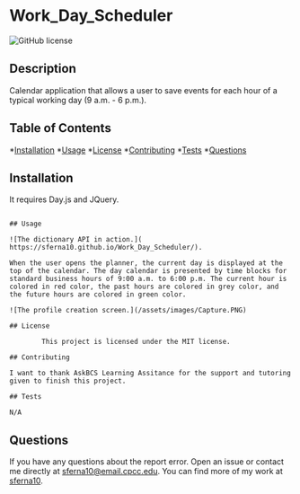 # Work_Day_Scheduler
![GitHub license](https://img.shields.io/badge/license-MIT-blue.svg)

## Description

Calendar application that allows a user  to save events for each hour of a typical working day (9 a.m. - 6 p.m.).
 
## Table of Contents

*[Installation](#installation)
*[Usage](#usage)
*[License](#license)
*[Contributing](#contributing)
*[Tests](#test)
*[Questions](#questions)

## Installation

It requires Day.js and JQuery.

```

## Usage

![The dictionary API in action.]( https://sferna10.github.io/Work_Day_Scheduler/).

When the user opens the planner, the current day is displayed at the top of the calendar. The day calendar is presented by time blocks for standard business hours of 9:00 a.m. to 6:00 p.m. The current hour is colored in red color, the past hours are colored in grey color, and the future hours are colored in green color.

![The profile creation screen.](/assets/images/Capture.PNG)

## License 
    
        This project is licensed under the MIT license.

## Contributing

I want to thank AskBCS Learning Assitance for the support and tutoring given to finish this project.

## Tests

N/A
```

## Questions

If you have any questions about the report error. Open an issue or contact me  directly at sferna10@email.cpcc.edu. You can find more of my work at [sferna10](https://github.com/sferna10/).


